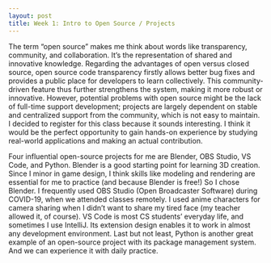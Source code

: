 ```yaml
---
layout: post
title: Week 1: Intro to Open Source / Projects
---
```



The term “open source” makes me think about words like transparency, community, and collaboration. It’s the representation of shared and innovative knowledge. Regarding the advantages of open versus closed source, open source code transparency firstly allows better bug fixes and provides a public place for developers to learn collectively. This community-driven feature thus further strengthens the system, making it more robust or innovative. However, potential problems with open source might be the lack of full-time support development; projects are largely dependent on stable and centralized support from the community, which is not easy to maintain.
I decided to register for this class because it sounds interesting. I think it would be the perfect opportunity to gain hands-on experience by studying real-world applications and making an actual contribution.

Four influential open-source projects for me are Blender, OBS Studio, VS Code, and Python.
Blender is a good starting point for learning 3D creation. Since I minor in game design, I think skills like modeling and rendering are essential for me to practice (and because Blender is free!) So I chose Blender.
I frequently used OBS Studio (Open Broadcaster Software) during COVID-19, when we attended classes remotely. I used anime characters for camera sharing when I didn’t want to share my tired face (my teacher allowed it, of course).
VS Code is most CS students’ everyday life, and sometimes I use IntelliJ. Its extension design enables it to work in almost any development environment.
Last but not least, Python is another great example of an open-source project with its package management system. And we can experience it with daily practice.

